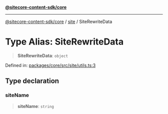 [**@sitecore-content-sdk/core**](../../README.md)

***

[@sitecore-content-sdk/core](../../README.md) / [site](../README.md) / SiteRewriteData

# Type Alias: SiteRewriteData

> **SiteRewriteData**: `object`

Defined in: [packages/core/src/site/utils.ts:3](https://github.com/Sitecore/xmc-jss-dev/blob/2587fa13814e20ee230863406a92229f2eebdb43/packages/core/src/site/utils.ts#L3)

## Type declaration

### siteName

> **siteName**: `string`
